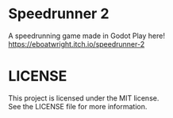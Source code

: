 # Speedrunner 2
 A speedrunning game made in Godot
 Play here! https://eboatwright.itch.io/speedrunner-2

# LICENSE
 This project is licensed under the MIT license.<br>
 See the LICENSE file for more information.
